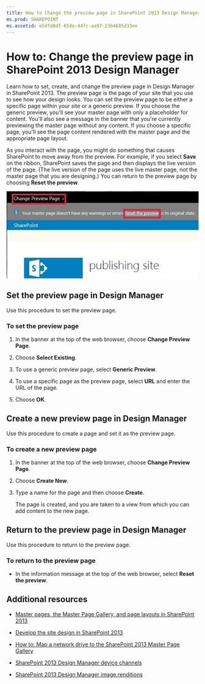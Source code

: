 ```yaml
---
title: How to Change the preview page in SharePoint 2013 Design Manager
ms.prod: SHAREPOINT
ms.assetid: e5dfd8df-65de-44fc-aa97-23b4685d33ee
---
```



# How to: Change the preview page in SharePoint 2013 Design Manager
Learn how to set, create, and change the preview page in Design Manager in SharePoint 2013.
The preview page is the page of your site that you use to see how your design looks. You can set the preview page to be either a specific page within your site or a generic preview. If you choose the generic preview, you'll see your master page with only a placeholder for content. You'll also see a message in the banner that you're currently previewing the master page without any content. If you choose a specific page, you'll see the page content rendered with the master page and the appropriate page layout.
  
    
    

As you interact with the page, you might do something that causes SharePoint to move away from the preview. For example, if you select **Save** on the ribbon, SharePoint saves the page and then displays the live version of the page. (The live version of the page uses the live master page, not the master page that you are designing.) You can return to the preview page by choosing **Reset the preview**.
  
    
    
![The Change Preview Page and Reset Preview buttons](images/design-manager-preview-UI.jpg)
  
    
    

  
    
    

  
    
    

## Set the preview page in Design Manager
<a name="set"> </a>

Use this procedure to set the preview page.
  
    
    

### To set the preview page


1. In the banner at the top of the web browser, choose **Change Preview Page**.
    
  
2. Choose **Select Existing**.
    
  
3. To use a generic preview page, select **Generic Preview**.
    
  
4. To use a specific page as the preview page, select **URL** and enter the URL of the page.
    
  
5. Choose **OK**.
    
  

## Create a new preview page in Design Manager
<a name="new"> </a>

Use this procedure to create a page and set it as the preview page.
  
    
    

### To create a new preview page


1. In the banner at the top of the web browser, choose **Change Preview Page**.
    
  
2. Choose **Create New**.
    
  
3. Type a name for the page and then choose **Create**.
    
    The page is created, and you are taken to a view from which you can add content to the new page.
    
  

## Return to the preview page in Design Manager
<a name="return"> </a>

Use this procedure to return to the preview page.
  
    
    

### To return to the preview page


- In the information message at the top of the web browser, select **Reset the preview**.
    
  

## Additional resources
<a name="addresources"> </a>


-  [Master pages, the Master Page Gallery, and page layouts in SharePoint 2013](master-pages-the-master-page-gallery-and-page-layouts-in-sharepoint.md)
    
  
-  [Develop the site design in SharePoint 2013](develop-the-site-design-in-sharepoint.md)
    
  
-  [How to: Map a network drive to the SharePoint 2013 Master Page Gallery](how-to-map-a-network-drive-to-the-sharepoint-master-page-gallery.md)
    
  
-  [SharePoint 2013 Design Manager device channels](sharepoint-design-manager-device-channels.md)
    
  
-  [SharePoint 2013 Design Manager image renditions](sharepoint-design-manager-image-renditions.md)
    
  

